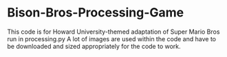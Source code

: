 # Bison-Bros-Processing-Game
This code is for Howard University-themed adaptation of Super Mario Bros run in processing.py A lot of images are used within the code and have to be downloaded and sized appropriately for the code to work. 

